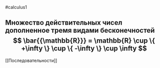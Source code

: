 #calculus1 

Множество действительных чисел дополненное тремя видами бесконечностей
$$
\bar{{\mathbb{R}}} = \mathbb{R} \cup \{ +\infty \} \cup \{ -\infty  \} \cup \infty
$$
---
[[Последовательности]]